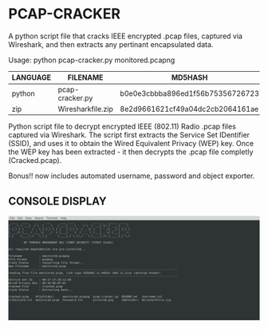 # PCAP-CRACKER

A python script file that cracks IEEE encrypted .pcap files, captured via Wireshark, and then extracts any pertinant encapsulated data.

Usage: python pcap-cracker.py monitored.pcapng

| LANGUAGE | FILENAME | MD5HASH |
|--------  |--------- |---------|
| python | pcap-cracker.py | b0e0e3cbbba896ed1f56b75356726723 |
| zip    | Wiresharkfile.zip | 8e2d9661621cf49a04dc2cb2064161ae |

Python script file to decrypt encrypted IEEE (802.11) Radio .pcap files captured via Wireshark. 
The script first extracts the Service Set IDentifier (SSID), and uses it to obtain the Wired Equivalent Privacy (WEP) key.
Once the WEP key has been extracted - it then decrypts the .pcap file completly (Cracked.pcap).

Bonus!! now includes automated username, password and object exporter.

## CONSOLE DISPLAY
![Screenshot](picture1.png) 
